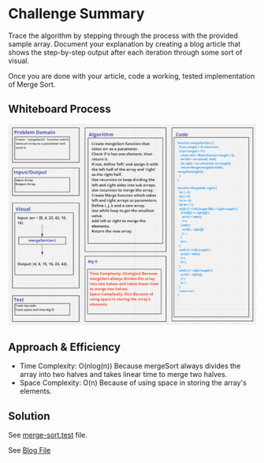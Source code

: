 # Challenge Summary
Trace the algorithm by stepping through the process with the provided sample array. Document your explanation by creating a blog article that shows the step-by-step output after each iteration through some sort of visual.

Once you are done with your article, code a working, tested implementation of Merge Sort.

## Whiteboard Process
![](./mergeSorta.PNG)

## Approach & Efficiency
- Time Complexity: O(nlog(n)) Because mergeSort always divides the array into two halves and takes linear time to merge two halves.
- Space Complexity: O(n) Because of using space in storing the array's elements.

## Solution
See [merge-sort.test](./__tests__/merge-sort.test.js) file.

See [Blog File](./BLOG.md)